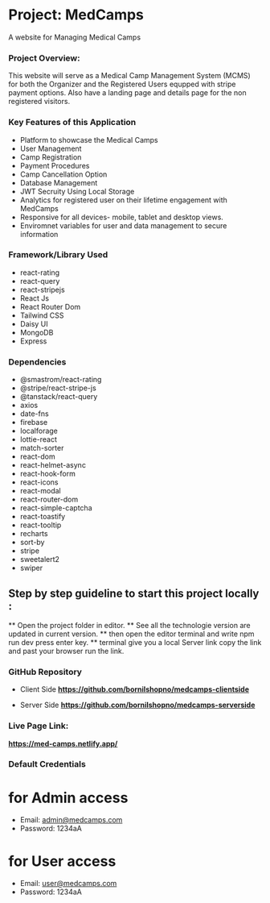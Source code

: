 
# Project: MedCamps
A website for Managing Medical Camps

### Project Overview:

This website will serve as a Medical Camp Management System (MCMS) for both the Organizer and the Registered Users equpped with stripe payment options. Also have a landing page and details page for the non registered visitors.

### Key Features of this Application
* Platform to showcase the Medical Camps
* User Management
* Camp Registration
* Payment Procedures
* Camp Cancellation Option
* Database Management
* JWT Secruity Using Local Storage
* Analytics for registered user on their lifetime engagement with MedCamps
* Responsive for all devices- mobile, tablet and desktop views.
* Enviromnet variables for user and data management to secure information



### Framework/Library Used
* react-rating
* react-query
* react-stripejs
* React Js
* React Router Dom
* Tailwind CSS
* Daisy UI
* MongoDB
* Express

### Dependencies
   * @smastrom/react-rating
   * @stripe/react-stripe-js
   * @tanstack/react-query
   * axios
   * date-fns
   * firebase
   * localforage
   * lottie-react
   * match-sorter
   * react-dom
   * react-helmet-async
   * react-hook-form
   * react-icons
   * react-modal
   * react-router-dom
   * react-simple-captcha
   * react-toastify
   * react-tooltip
   * recharts
   * sort-by
   * stripe
   * sweetalert2
   * swiper

## Step by step guideline to start this project locally :
** Open the project folder in editor.
** See all the technologie version are updated in current version.
** then open the editor terminal and write npm run dev press enter key.
** terminal give you a local Server link copy the link and past your browser run the link.

### GitHub Repository
* Client Side
**https://github.com/bornilshopno/medcamps-clientside**

* Server Side
**https://github.com/bornilshopno/medcamps-serverside**

### Live Page Link:

**https://med-camps.netlify.app/**


### Default Credentials
# for Admin access
* Email: admin@medcamps.com
* Password: 1234aA
# for User access
* Email: user@medcamps.com
* Password: 1234aA